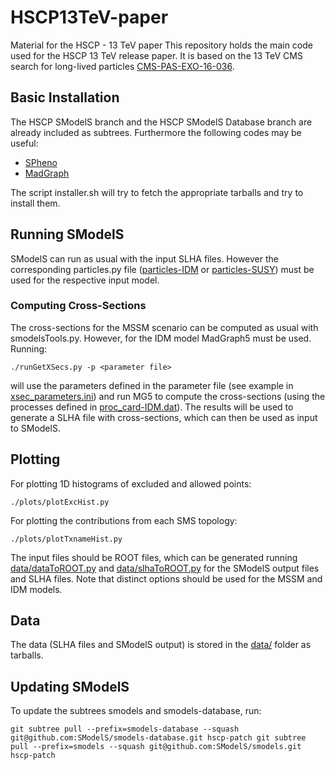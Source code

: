 # HSCP13TeV-paper
Material for the HSCP - 13 TeV paper
This repository holds the main code used for the HSCP 13 TeV release paper.
It is based on the 13 TeV CMS search for long-lived particles [CMS-PAS-EXO-16-036](http://cms-results.web.cern.ch/cms-results/public-results/preliminary-results/EXO-16-036/).


## Basic Installation ##

The HSCP SModelS branch and the HSCP SModelS Database branch are already included as subtrees.
Furthermore the following codes may be useful:

  * [SPheno](https://spheno.hepforge.org/)
  * [MadGraph](https://sarah.hepforge.org/)

The script installer.sh will try to fetch the appropriate tarballs and try to install them.


## Running SModelS ##

SModelS can run as usual with the input SLHA files. However the corresponding
particles.py file ([particles-IDM](particles-IDM.py) or [particles-SUSY](particles-SUSY.py))
must be used for the respective input model.

### Computing Cross-Sections ###

The cross-sections for the MSSM scenario can be computed as usual with smodelsTools.py.
However, for the IDM model MadGraph5 must be used. Running:

``
./runGetXSecs.py -p <parameter file>
`` 

will use the parameters defined in the parameter file (see example in [xsec_parameters.ini](xsec_parameters.ini))
and run MG5 to compute the cross-sections (using the processes defined in [proc_card-IDM.dat](inputCards/proc_card-IDM.dat)).
The results will be used to generate a SLHA file with cross-sections, which can then be used as input to SModelS.

## Plotting ##

For plotting 1D histograms of excluded and allowed points:

``
./plots/plotExcHist.py
``

For plotting the contributions from each SMS topology:

``
./plots/plotTxnameHist.py
``

The input files should be ROOT files, which can be generated running [data/dataToROOT.py](data/dataToROOT.py)
and [data/slhaToROOT.py](data/slhaToROOT.py) for the SModelS output files and SLHA files.
Note that distinct options should be used for the MSSM and IDM models.

## Data ##

The data (SLHA files and SModelS output) is stored in the [data/](data/) folder
as tarballs.

## Updating SModelS ##

To update the subtrees smodels and smodels-database, run:

``
git subtree pull --prefix=smodels-database --squash git@github.com:SModelS/smodels-database.git hscp-patch
git subtree pull --prefix=smodels --squash git@github.com:SModelS/smodels.git hscp-patch
``
